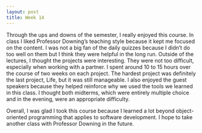 ```yaml
---
layout: post
title: Week 14
---
```


Through the ups and downs of the semester, I really enjoyed this course. In class I liked Professor Downing’s teaching style because it kept me focused on the content. I was not a big fan of the daily quizzes because I didn’t do too well on them but I think they were helpful in the long run. Outside of the lectures, I thought the projects were interesting. They were not too difficult, especially when working with a partner. I spent around 10 to 15 hours over the course of two weeks on each project. The hardest project was definitely the last project, Life, but it was still manageable. I also enjoyed the guest speakers because they helped reinforce why we used the tools we learned in this class. I thought both midterms, which were entirely multiple choice and in the evening, were an appropriate difficulty.

Overall, I was glad I took this course because I learned a lot beyond object-oriented programming that applies to software development. I hope to take another class with Professor Downing in the future.
